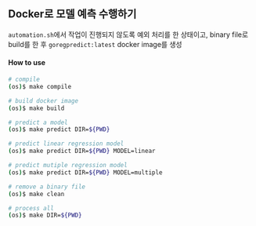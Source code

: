 ## Docker로 모델 예측 수행하기
`automation.sh`에서 작업이 진행되지 않도록 예외 처리를 한 상태이고, binary file로 build를 한 후 `goregpredict:latest` docker image를 생성

#### How to use
```bash
# compile
(os)$ make compile

# build docker image
(os)$ make build

# predict a model
(os)$ make predict DIR=${PWD}

# predict linear regression model
(os)$ make predict DIR=${PWD} MODEL=linear

# predict mutiple regression model
(os)$ make predict DIR=${PWD} MODEL=multiple

# remove a binary file
(os)$ make clean

# process all
(os)$ make DIR=${PWD}
```
